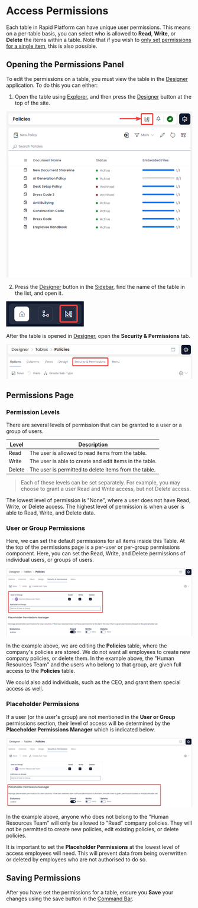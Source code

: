 # Access Permissions

Each table in Rapid Platform can have unique user permissions. This means on a per-table basis, you can select who is allowed to **Read**, **Write**, or **Delete** the items within a table. Note that if you wish to [only set permissions for a single item](</docs/Rapid/3-User Manual/2-Explorer/2-Items/4-item-permissions/4-item-permissions.md>), this is also possible.

## Opening the Permissions Panel

To edit the permissions on a table, you must view the table in the [Designer](</docs/Rapid/3-User Manual/3-Designer/1-what-is-designer/1-what-is-designer.md>) application. To do this you can either:
1. Open the table using [Explorer](</docs/Rapid/3-User Manual/2-Explorer/0-navigating-explorer/0-navigating-explorer.md>), and then press the [Designer](</docs/Rapid/3-User Manual/3-Designer/1-what-is-designer/1-what-is-designer.md>) button at the top of the site.

![A screenshot that shows the location of the designer button in the context of a table in Explorer. The Designer button at the top of the screenshots is annotated with a red box and red arrow to indicate its location.](<Tables Designer Location.png>)

2. Press the [Designer](</docs/Rapid/3-User Manual/3-Designer/1-what-is-designer/1-what-is-designer.md>) button in the [Sidebar](</docs/Rapid/3-User Manual/glossary/glossary.md#sidebar>), find the name of the table in the list, and open it.

![A screenshot that shows the location of the designer button at the bottom of the sidebar.](<Sidebar Designer.png>)

After the table is opened in [Designer](</docs/Rapid/3-User Manual/3-Designer/1-what-is-designer/1-what-is-designer.md>), open the **Security & Permissions** tab.

![A screenshot that shows the location of the Security & Permissions tab in Designer. This tab allows the user to change the permissions on a particular table.](<Designer Permissions Tab.png>)

## Permissions Page

### Permission Levels

There are several levels of permission that can be granted to a user or a group of users.

| Level | Description |
|---|---|
| Read | The user is allowed to read items from the table. |
| Write | The user is able to create and edit items in the table. |
| Delete | The user is permitted to delete items from the table. |

> Each of these levels can be set separately. For example, you may choose to grant a user Read and Write access, but not Delete access.

The lowest level of permission is "None", where a user does not have Read, Write, or Delete access. The highest level of permission is when a user is able to Read, Write, and Delete data.

### User or Group Permissions

Here, we can set the default permissions for all items inside this Table. At the top of the permissions page is a per-user or per-group permissions component. Here, you can set the Read, Write, and Delete permissions of individual users, or groups of users.

![A screenshot that shows how Read, Write, and Delete permissions can be set for an individual, or an entire group of users.](<Permissions User Group.png>)

In the example above, we are editing the **Policies** table, where the company's policies are stored. We do not want all employees to create new company policies, or delete them. In the example above, the "Human Resources Team" and the users who belong to that group, are given full access to the **Policies** table.

We could also add individuals, such as the CEO, and grant them special access as well.

### Placeholder Permissions

If a user (or the user's group) are not mentioned in the **User or Group** permissions section, their level of access will be determined by the **Placeholder Permissions Manager** which is indicated below.

![A screenshot that shows where the "Placeholder Permissions Manager" section of the Security and Permissions tab is located. The screenshot is annotated with a red box to indicate its location.](<Permissions Placeholder.png>)

In the example above, anyone who does not belong to the "Human Resources Team" will only be allowed to "Read" company policies. They will not be permitted to create new policies, edit existing policies, or delete policies.

It is important to set the **Placeholder Permissions** at the lowest level of access employees will need. This will prevent data from being overwritten or deleted by employees who are not authorised to do so.

## Saving Permissions

After you have set the permissions for a table, ensure you **Save** your changes using the save button in the [Command Bar](</docs/Rapid/3-User Manual/glossary/glossary.md#command-bar>).